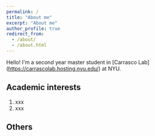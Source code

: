 ```yaml
---
permalink: /
title: "About me"
excerpt: "About me"
author_profile: true
redirect_from: 
  - /about/
  - /about.html
---
```


Hello! I'm a second year master student in [Carrasco Lab] (https://carrascolab.hosting.nyu.edu/) at NYU.

Academic interests
------
1. xxx
2. xxx

Others
------
